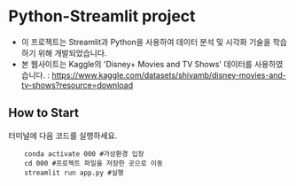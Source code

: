 # Python-Streamlit project
- 이 프로젝트는 Streamlit과 Python을 사용하여 데이터 분석 및 시각화 기술을 학습하기 위해 개발되었습니다. 
- 본 웹사이트는 Kaggle의 'Disney+ Movies and TV Shows' 데이터를 사용하였습니다. : https://www.kaggle.com/datasets/shivamb/disney-movies-and-tv-shows?resource=download

## How to Start
터미널에 다음 코드를 실행하세요.

        conda activate 000 #가상환경 입장
        cd 000 #프로젝트 파일을 저장한 곳으로 이동
        streamlit run app.py #실행